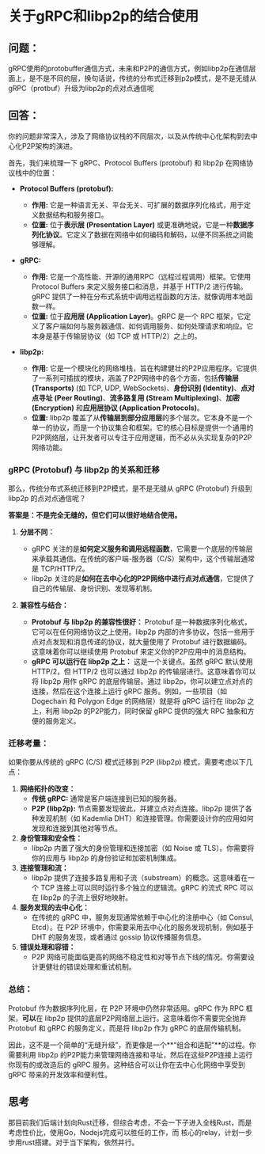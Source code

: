 # 关于gRPC和libp2p的结合使用
## 问题：
gRPC使用的protobuffer通信方式，未来和P2P的通信方式，例如libp2p在通信层面上，是不是不同的层，换句话说，传统的分布式迁移到p2p模式，是不是无缝从gRPC（protbuf）升级为libp2p的点对点通信呢
## 回答：
你的问题非常深入，涉及了网络协议栈的不同层次，以及从传统中心化架构到去中心化P2P架构的演进。

首先，我们来梳理一下 gRPC、Protocol Buffers (protobuf) 和 libp2p 在网络协议栈中的位置：

* **Protocol Buffers (protobuf):**
    * **作用:** 它是一种语言无关、平台无关、可扩展的数据序列化格式，用于定义数据结构和服务接口。
    * **位置:** 位于**表示层 (Presentation Layer)** 或更准确地说，它是一种**数据序列化协议**。它定义了数据在网络中如何编码和解码，以便不同系统之间能够理解。

* **gRPC:**
    * **作用:** 它是一个高性能、开源的通用RPC（远程过程调用）框架。它使用 Protocol Buffers 来定义服务接口和消息，并基于 HTTP/2 进行传输。gRPC 提供了一种在分布式系统中调用远程函数的方法，就像调用本地函数一样。
    * **位置:** 位于**应用层 (Application Layer)**。gRPC 是一个 RPC 框架，它定义了客户端如何与服务器通信、如何调用服务、如何处理请求和响应。它本身是基于传输层协议（如 TCP 或 HTTP/2）之上的。

* **libp2p:**
    * **作用:** 它是一个模块化的网络堆栈，旨在构建健壮的P2P应用程序。它提供了一系列可插拔的模块，涵盖了P2P网络中的各个方面，包括**传输层 (Transports)** (如 TCP, UDP, WebSockets)、**身份识别 (Identity)**、**点对点寻址 (Peer Routing)**、**流多路复用 (Stream Multiplexing)**、**加密 (Encryption)** 和**应用层协议 (Application Protocols)**。
    * **位置:** libp2p 覆盖了从**传输层到部分应用层**的多个层次。它本身不是一个单一的协议，而是一个协议集合和框架。它的核心目标是提供一个通用的P2P网络层，让开发者可以专注于应用逻辑，而不必从头实现复杂的P2P网络功能。

### gRPC (Protobuf) 与 libp2p 的关系和迁移

那么，传统分布式系统迁移到P2P模式，是不是无缝从 gRPC (Protobuf) 升级到 libp2p 的点对点通信呢？

**答案是：不是完全无缝的，但它们可以很好地结合使用。**

1.  **分层不同：**
    * gRPC 关注的是**如何定义服务和调用远程函数**，它需要一个底层的传输层来承载其通信。在传统的客户端-服务器（C/S）架构中，这个传输层通常是 TCP/HTTP/2。
    * libp2p 关注的是**如何在去中心化的P2P网络中进行点对点通信**，它提供了自己的传输层、身份识别、发现等机制。

2.  **兼容性与结合：**
    * **Protobuf 与 libp2p 的兼容性很好：** Protobuf 是一种数据序列化格式，它可以在任何网络协议之上使用。libp2p 内部的许多协议，包括一些用于点对点发现和消息传递的协议，就大量使用了 Protobuf 进行数据编码。这意味着你可以继续使用 Protobuf 来定义你的P2P应用中的消息结构。
    * **gRPC 可以运行在 libp2p 之上：** 这是一个关键点。虽然 gRPC 默认使用 HTTP/2，但 HTTP/2 也可以通过 libp2p 的传输层进行。这意味着你可以将 libp2p 用作 gRPC 的底层传输层。通过 libp2p，你可以建立点对点的连接，然后在这个连接上运行 gRPC 服务。例如，一些项目（如 Dogechain 和 Polygon Edge 的网络层）就是将 gRPC 运行在 libp2p 之上，利用 libp2p 的P2P能力，同时保留 gRPC 提供的强大 RPC 抽象和方便的服务定义。

### 迁移考量：

如果你要从传统的 gRPC (C/S) 模式迁移到 P2P (libp2p) 模式，需要考虑以下几点：

1.  **网络拓扑的改变：**
    * **传统 gRPC:** 通常是客户端连接到已知的服务器。
    * **P2P (libp2p):** 节点需要发现彼此，并建立点对点连接。libp2p 提供了各种发现机制（如 Kademlia DHT）和连接管理。你需要设计你的应用如何发现和连接到其他对等节点。
2.  **身份管理和安全性：**
    * libp2p 内置了强大的身份管理和连接加密（如 Noise 或 TLS）。你需要将你的应用与 libp2p 的身份验证和加密机制集成。
3.  **连接管理和流：**
    * libp2p 提供了连接多路复用和子流（substream）的概念。这意味着在一个 TCP 连接上可以同时运行多个独立的逻辑流。gRPC 的流式 RPC 可以在 libp2p 的子流上很好地映射。
4.  **服务发现的去中心化：**
    * 在传统的 gRPC 中，服务发现通常依赖于中心化的注册中心（如 Consul, Etcd）。在 P2P 环境中，你需要采用去中心化的服务发现机制，例如基于 DHT 的服务发现，或者通过 gossip 协议传播服务信息。
5.  **错误处理和容错：**
    * P2P 网络可能面临更高的网络不稳定性和对等节点下线的情况。你需要设计更健壮的错误处理和重试机制。

### 总结：

Protobuf 作为数据序列化层，在 P2P 环境中仍然非常适用。gRPC 作为 RPC 框架，**可以**在 libp2p 提供的底层P2P网络层上运行。这意味着你不需要完全抛弃 Protobuf 和 gRPC 的服务定义，而是将 libp2p 作为 gRPC 的底层传输机制。

因此，这不是一个简单的“无缝升级”，而更像是一个**“组合和适配”**的过程。你需要利用 libp2p 的P2P能力来管理网络连接和寻址，然后在这些P2P连接上运行你现有的或改造后的 gRPC 服务。这种结合可以让你在去中心化网络中享受到 gRPC 带来的开发效率和便利性。

## 思考
那目前我们后端计划向Rust迁移，但综合考虑，不会一下子进入全栈Rust，而是考虑性价比，使用Go，Nodejs完成可以胜任的工作，而
核心的relay，计划一步步用rust搭建。对于当下架构，依然并行。